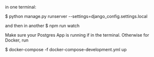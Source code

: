 in one terminal:

$ python manage.py runserver --settings=django_config.settings.local

and then in another
$ npm run watch

Make sure your Postgres App is running if in the terminal.  Otherwise for Docker, run

$ docker-compose -f docker-compose-development.yml up
